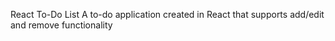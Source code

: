 React To-Do List
A to-do application created in React that supports add/edit and remove functionality

